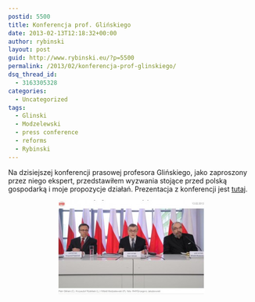 ```yaml
---
postid: 5500
title: Konferencja prof. Glińskiego
date: 2013-02-13T12:18:32+00:00
author: rybinski
layout: post
guid: http://www.rybinski.eu/?p=5500
permalink: /2013/02/konferencja-prof-glinskiego/
dsq_thread_id:
  - 3163305328
categories:
  - Uncategorized
tags:
  - Glinski
  - Modzelewski
  - press conference
  - reforms
  - Rybinski
---
```

Na dzisiejszej konferencji prasowej profesora Glińskiego, jako zaproszony przez niego ekspert, przedstawiłem wyzwania stojące przed polską gospodarką i moje propozycje działań. Prezentacja z konferencji jest [tutaj](http://resources.rybinski.eu/resources/viewResource:2358327a-75ce-11e2-bc52-001b24eff4d8).

<p style="text-align: center;">
  <a href="/uploads/2013/02/prof_Glinski_konferencja.jpg"><img class="size-medium wp-image-5501 aligncenter" title="prof_Glinski_konferencja" src="/uploads/2013/02/prof_Glinski_konferencja-300x193.jpg" alt="" width="300" height="193" /></a>
</p>
